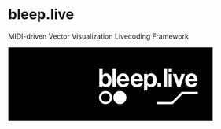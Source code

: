 # bleep.live
MIDI-driven Vector Visualization Livecoding Framework


![alt text](https://raw.githubusercontent.com/alek/bleep/master/bleep-01.jpg)
